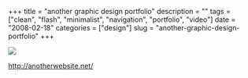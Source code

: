 +++
title = "another graphic design portfolio"
description = ""
tags = ["clean", "flash", "minimalist", "navigation", "portfolio", "video"]
date = "2008-02-18"
categories = ["design"]
slug = "another-graphic-design-portfolio"
+++


 

  <div id="screens-thumbs" class="clearfix">
    <div class="txt-center" id="design-submission"><a href="http://anotherwebsite.net/"><img id='bluga-thumbnail-896' class='bluga-thumbnail large' src='http://media.konigi.com/bluga/
wt47f279d1f1973_0.jpg'/></a></div>  
  </div>   
<p><a href="http://anotherwebsite.net/">http://anotherwebsite.net/</a></p>




